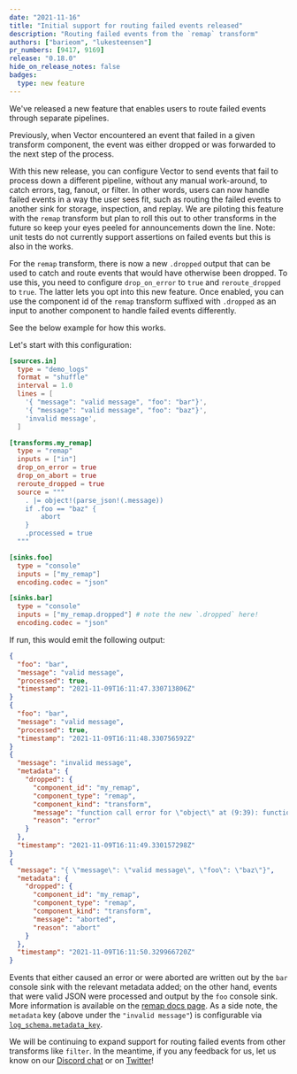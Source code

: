 ```yaml
---
date: "2021-11-16"
title: "Initial support for routing failed events released"
description: "Routing failed events from the `remap` transform"
authors: ["barieom", "lukesteensen"]
pr_numbers: [9417, 9169]
release: "0.18.0"
hide_on_release_notes: false
badges:
  type: new feature
---
```


We've released a new feature that enables users to route failed events through
separate pipelines.

Previously, when Vector encountered an event that failed in a given transform
component, the event was either dropped or was forwarded to the next step of the
process.

With this new release, you can configure Vector to send events that fail to
process down a different pipeline, without any manual work-around, to catch
errors, tag, fanout, or filter. In other words, users can now handle failed
events in a way the user sees fit, such as routing the failed events to another
sink for storage, inspection, and replay. We are piloting this feature with the
`remap` transform but plan to roll this out to other transforms in the future so
keep your eyes peeled for announcements down the line. Note: unit tests do not
currently support assertions on failed events but this is also in the works.

For the `remap` transform, there is now a new `.dropped` output that can be used
to catch and route events that would have otherwise been dropped. To use this,
you need to configure `drop_on_error` to `true` and `reroute_dropped` to `true`.
The latter lets you opt into this new feature. Once enabled, you can use the
component id of the `remap` transform suffixed with `.dropped` as an input to
another component to handle failed events differently.

See the below example for how this works.

Let's start with this configuration:

``` toml
[sources.in]
  type = "demo_logs"
  format = "shuffle"
  interval = 1.0
  lines = [
    '{ "message": "valid message", "foo": "bar"}',
    '{ "message": "valid message", "foo": "baz"}',
    'invalid message',
  ]

[transforms.my_remap]
  type = "remap"
  inputs = ["in"]
  drop_on_error = true
  drop_on_abort = true
  reroute_dropped = true
  source = """
    . |= object!(parse_json!(.message))
    if .foo == "baz" {
        abort
    }
    .processed = true
  """

[sinks.foo]
  type = "console"
  inputs = ["my_remap"]
  encoding.codec = "json"

[sinks.bar]
  type = "console"
  inputs = ["my_remap.dropped"] # note the new `.dropped` here!
  encoding.codec = "json"
```

If run, this would emit the following output:

```json
{
  "foo": "bar",
  "message": "valid message",
  "processed": true,
  "timestamp": "2021-11-09T16:11:47.330713806Z"
}
{
  "foo": "bar",
  "message": "valid message",
  "processed": true,
  "timestamp": "2021-11-09T16:11:48.330756592Z"
}
{
  "message": "invalid message",
  "metadata": {
    "dropped": {
      "component_id": "my_remap",
      "component_type": "remap",
      "component_kind": "transform",
      "message": "function call error for \"object\" at (9:39): function call error for \"parse_json\" at (17:38): unable to parse json: expected value at line 1 column 1",
      "reason": "error"
    }
  },
  "timestamp": "2021-11-09T16:11:49.330157298Z"
}
{
  "message": "{ \"message\": \"valid message\", \"foo\": \"baz\"}",
  "metadata": {
    "dropped": {
      "component_id": "my_remap",
      "component_type": "remap",
      "component_kind": "transform",
      "message": "aborted",
      "reason": "abort"
    }
  },
  "timestamp": "2021-11-09T16:11:50.329966720Z"
}
```

Events that either caused an error or were aborted are written out by the `bar`
console sink with the relevant metadata added; on the other hand, events that
were valid JSON were processed and output by the `foo` console sink. More
information is available on the [remap docs page]. As a side note, the
`metadata` key (above under the `"invalid message"`) is configurable via
[`log_schema.metadata_key`][log_schema.metadata_key].

We will be continuing to expand support for routing failed events from other
transforms like `filter`. In the meantime, if you any feedback for us, let us
know on our [Discord chat] or on [Twitter]!

[remap docs page]: /docs/reference/configuration/transforms/remap/
[log_schema.metadata_key]: /docs/reference/configuration/global-options/#log_schema.metadata_key
[Discord chat]: https://discord.com/invite/dX3bdkF
[Twitter]: https://twitter.com/vectordotdev
